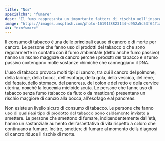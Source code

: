 ```yaml
---
title: "Non"
specialchar: "fumare"
desc: "Il fumo rappresenta un importante fattore di rischio nell'insorgenza di neoplasie."
image: "https://images.unsplash.com/photo-1619168823144-d952a5c53f64?ixid=MnwxMjA3fDB8MHxwaG90by1wYWdlfHx8fGVufDB8fHx8&ixlib=rb-1.2.1&auto=format&fit=crop&w=2100&q=80"
id: "nonfumare"
---
```


Il consumo di tabacco è una delle principali cause di cancro e di morte per cancro. Le persone che fanno uso di prodotti del tabacco o che sono regolarmente in contatto con il fumo ambientale (detto anche fumo passivo) hanno un rischio maggiore di cancro perché i prodotti del tabacco e il fumo passivo contengono molte sostanze chimiche che danneggiano il DNA.

L'uso di tabacco provoca molti tipi di cancro, tra cui il cancro del polmone, della laringe, della bocca, dell'esofago, della gola, della vescica, del rene, del fegato, dello stomaco, del pancreas, del colon e del retto e della cervice uterina, nonché la leucemia mieloide acuta. Le persone che fanno uso di tabacco senza fumo (tabacco da fiuto o da masticare) presentano un rischio maggiore di cancro alla bocca, all'esofago e al pancreas.

Non esiste un livello sicuro di consumo di tabacco. Le persone che fanno uso di qualsiasi tipo di prodotto del tabacco sono caldamente invitate a smettere.  Le persone che smettono di fumare, indipendentemente dall'età, hanno un sostanziale aumento dell'aspettativa di vita rispetto a coloro che continuano a fumare. Inoltre, smettere di fumare al momento della diagnosi di cancro riduce il rischio di morte.